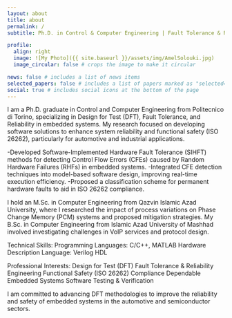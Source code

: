 ```yaml
---
layout: about
title: about
permalink: /
subtitle: Ph.D. in Control & Computer Engineering | Fault Tolerance & Reliability | Functional Safety (ISO 26262) | Design for Test (DFT) & Embedded Systems

profile:
  align: right
  image: ![My Photo]({{ site.baseurl }}/assets/img/AmelSolouki.jpg)
  image_circular: false # crops the image to make it circular

news: false # includes a list of news items
selected_papers: false # includes a list of papers marked as "selected={true}"
social: true # includes social icons at the bottom of the page
---
```


<!-- Write your biography here. Tell the world about yourself. Link to your favorite [subreddit](http://reddit.com). You can put a picture in, too. The code is already in, just name your picture `prof_pic.jpg` and put it in the `img/` folder.

Put your address / P.O. box / other info right below your picture. You can also disable any of these elements by editing `profile` property of the YAML header of your `_pages/about.md`. Edit `_bibliography/papers.bib` and Jekyll will render your [publications page](/al-folio/publications/) automatically.

Link to your social media connections, too. This theme is set up to use [Font Awesome icons](https://fontawesome.com/) and [Academicons](https://jpswalsh.github.io/academicons/), like the ones below. Add your Facebook, Twitter, LinkedIn, Google Scholar, or just disable all of them.-->


I am a Ph.D. graduate in Control and Computer Engineering from Politecnico di Torino, specializing in Design for Test (DFT), Fault Tolerance, and Reliability in embedded systems. My research focused on developing software solutions to enhance system reliability and functional safety (ISO 26262), particularly for automotive and industrial applications.

-Developed Software-Implemented Hardware Fault Tolerance (SIHFT) methods for detecting Control Flow Errors (CFEs) caused by Random Hardware Failures (RHFs) in embedded systems.
-Integrated CFE detection techniques into model-based software design, improving real-time execution efficiency.
-Proposed a classification scheme for permanent hardware faults to aid in ISO 26262 compliance.

I hold an M.Sc. in Computer Engineering from Qazvin Islamic Azad University, where I researched the impact of process variations on Phase Change Memory (PCM) systems and proposed mitigation strategies. My B.Sc. in Computer Engineering from Islamic Azad University of Mashhad involved investigating challenges in VoIP services and protocol design.

Technical Skills:
Programming Languages: C/C++, MATLAB
Hardware Description Language: Verilog HDL

Professional Interests:
Design for Test (DFT) 
Fault Tolerance & Reliability Engineering
Functional Safety (ISO 26262) Compliance
Dependable Embedded Systems
Software Testing & Verification

I am committed to advancing DFT methodologies to improve the reliability and safety of embedded systems in the automotive and semiconductor sectors.

